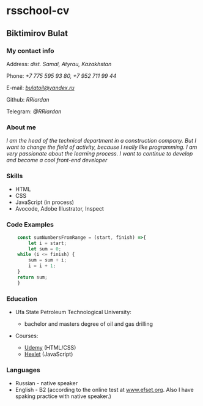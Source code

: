 # rsschool-cv

## Biktimirov Bulat

### My contact info

Address: _dist. Samal, Atyrau, Kazakhstan_

Phone: _+7 775 595 93 80, +7 952 711 99 44_

E-mail: *bulatoil@yandex.ru*

Github: _RRiardan_

Telegram: _@RRiardan_

### About me

_I am the head of the technical department in a construction company. But I want to change the field of activity, because I really like programming. I am very passionate about the learning process. I want to continue to develop and become a cool front-end developer_

### Skills

- HTML
- CSS
- JavaScript (in process)
- Avocode, Adobe Illustrator, Inspect

### Code Examples

```JavaScript
    const sumNumbersFromRange = (start, finish) =>{
        let i = start;
        let sum = 0;
    while (i <= finish) {
        sum = sum + i;
        i = i + 1;
    }
    return sum;
    }
```

### Education

- Ufa State Petroleum Technological University:
   - bachelor and masters degree of oil and gas drilling

- Courses:
   - [Udemy](адрес "https://www.udemy.com/") (HTML/CSS)
   - [Hexlet](адрес "[ru.hexlet.io](https://ru.hexlet.io/)") (JavaScript)

### Languages

- Russian - native speaker
- English - B2 (according to the online test at www.efset.org. Also I have spaking practice with native speaker.)
